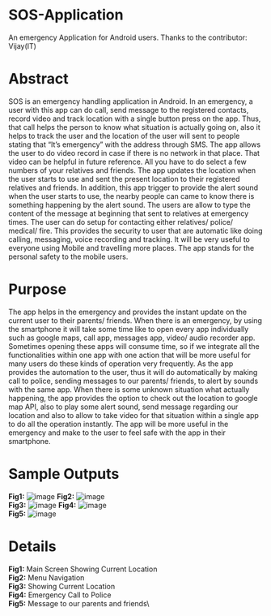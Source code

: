 # SOS-Application
An emergency Application for Android users. Thanks to the contributor: Vijay(IT)

# Abstract
  SOS is an emergency handling application in Android. In an emergency, a user with this app can do call, send message to the registered contacts, record video and track location with a single button press on the app.  Thus, that call helps the person to know what situation is actually going on, also it helps to track the user and the location of the user will sent to people stating that “It’s emergency” with the address through SMS.  The app allows the user to do video record in case if there is no network in that place. That video can be helpful in future reference. All you have to do select a few numbers of your relatives and friends.
	The app updates the location when the user starts to use and sent the present location to their registered relatives and friends. In addition, this app trigger to provide the alert sound when the user starts to use, the nearby people can came to know there is something happening by the alert sound. 
	The users are allow to type the content of the message at beginning that sent to relatives at emergency times. The user can do setup for contacting either relatives/ police/ medical/ fire. This provides the security to user that are automatic like doing calling, messaging, voice recording and tracking. It will be very useful to everyone using Mobile and travelling more places. The app stands for the personal safety to the mobile users.

# Purpose
  The app helps in the emergency and provides the instant update on the current user to their parents/ friends. When there is an emergency, by using the smartphone it will take some time like to open every app individually such as google maps, call app, messages app, video/ audio recorder app. Sometimes opening these apps will consume time, so if we integrate all the functionalities within one app with one action that will be more useful for many users do these kinds of operation very frequently. As the app provides the automation to the user, thus it will do automatically by making call to police, sending messages to our parents/ friends, to alert by sounds with the same app.
	When there is some unknown situation what actually happening, the app provides the option to check out the location to google map API, also to play some alert sound, send message regarding our location and also to allow to take video for that situation within a single app to do all the operation instantly. The app will be more useful in the emergency and make to the user to feel safe with the app in their smartphone.
# Sample Outputs
**Fig1:** ![image](https://user-images.githubusercontent.com/29236082/67164960-5c920800-f39d-11e9-8153-72cc6397e27d.png)
**Fig2:** ![image](https://user-images.githubusercontent.com/29236082/67164965-6fa4d800-f39d-11e9-851d-6aa5b68a160a.png)\
**Fig3:** ![image](https://user-images.githubusercontent.com/29236082/67164970-73385f00-f39d-11e9-89c9-5adcfe68c82a.png)
**Fig4:** ![image](https://user-images.githubusercontent.com/29236082/67164985-a7ac1b00-f39d-11e9-800f-1a668df5734e.png)\
**Fig5:** ![image](https://user-images.githubusercontent.com/29236082/67164993-bb578180-f39d-11e9-86c1-40d3982d5c22.png)

# Details 
**Fig1:** Main Screen Showing Current Location\
**Fig2:** Menu Navigation\
**Fig3:** Showing Current Location\
**Fig4:** Emergency Call to Police\
**Fig5:** Message to our parents and friends\
